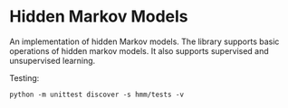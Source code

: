 # Hidden Markov Models
An implementation of hidden Markov models.
The library supports basic operations of hidden markov models.
It also supports supervised and unsupervised learning.

Testing:

```
python -m unittest discover -s hmm/tests -v
```
